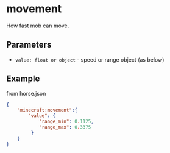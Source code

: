 
# movement

How fast mob can move.

## Parameters

* `value: float or object` - speed or range object (as below)

## Example
from horse.json

````json
{
    "minecraft:movement":{
        "value": {
            "range_min": 0.1125,
            "range_max": 0.3375
         }
    }
}
````
